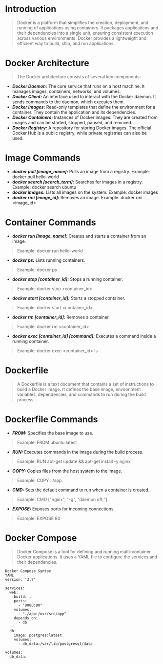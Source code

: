 # Introduction
> Docker is a platform that simplifies the creation, deployment, and running of applications using containers. It packages applications and their dependencies into a single unit, ensuring consistent execution across various environments. Docker provides a lightweight and efficient way to build, ship, and run applications.

# Docker Architecture
> The Docker architecture consists of several key components:

* ***Docker Daemon:*** The core service that runs on a host machine. It manages images, containers, networks, and volumes.
* ***Docker Client:*** An interface used to interact with the Docker daemon. It sends commands to the daemon, which executes them.
* ***Docker Images:*** Read-only templates that define the environment for a container. They contain the application and its dependencies.
* ***Docker Containers:*** Instances of Docker images. They are created from images and can be started, stopped, paused, and removed.
* ***Docker Registry:*** A repository for storing Docker images. The official Docker Hub is a public registry, while private registries can also be used.

# Image Commands
* ***docker pull [image_name]:*** Pulls an image from a registry.
Example: docker pull hello-world
* ***docker search [search_term]:*** Searches for images in a registry.
Example: docker search ubuntu
* ***docker images:*** Lists all images on the system.
Example: docker images
* ***docker rmi [image_id]:*** Removes an image.
Example: docker rmi <image_id>

# Container Commands
* ***docker run [image_name]:*** Creates and starts a container from an image.
> Example: docker run hello-world
* ***docker ps:*** Lists running containers.
> Example: docker ps
* ***docker stop [container_id]:*** Stops a running container.
> Example: docker stop <container_id>
* ***docker start [container_id]:*** Starts a stopped container.
> Example: docker start <container_id>
* ***docker rm [container_id]:*** Removes a container.
> Example: docker rm <container_id>
* ***docker exec [container_id] [command]:*** Executes a command inside a running container.
> Example: docker exec <container_id> ls

# Dockerfile
> A Dockerfile is a text document that contains a set of instructions to build a Docker image. It defines the base image, environment variables, dependencies, and commands to run during the build process.

# Dockerfile Commands
* ***FROM:*** Specifies the base image to use.
> Example: FROM ubuntu:latest
* ***RUN:*** Executes commands in the image during the build process.
> Example: RUN apt-get update && apt-get install -y nginx
* ***COPY:*** Copies files from the host system to the image.
> Example: COPY . /app
* ***CMD:*** Sets the default command to run when a container is created.
> Example: CMD ["nginx", "-g", "daemon off;"]
* ***EXPOSE:*** Exposes ports for incoming connections.
> Example: EXPOSE 80

# Docker Compose
> Docker Compose is a tool for defining and running multi-container Docker applications. It uses a YAML file to configure the services and their dependencies.   
```
Docker Compose Syntax
YAML
version: '3.7'

services:
  web:
    build: .
    ports:
      - "8080:80"
    volumes:
      - "./app:/usr/src/app"
    depends_on:
      - db

  db:
    image: postgres:latest
    volumes:
      - db_data:/var/lib/postgresql/data

volumes:
  db_data:
```
